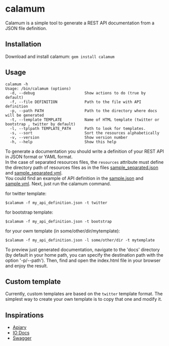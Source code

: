 calamum
=======

Calamum is a simple tool to generate a REST API documentation from a JSON file definition.

## Installation
Download and install calamum: `gem install calamum`

## Usage
```
calamum -h
Usage: /bin/calamum (options)
  -d, --debug                      Show actions to do (true by default)
  -f, --file DEFINITION            Path to the file with API definition
  -p, --path PATH                  Path to the directory where docs will be generated
  -t, --template TEMPLATE          Name of HTML template (twitter or bootstrap , twitter by default)
  -l, --tplpath TEMPLATE_PATH      Path to look for templates.
  -s, --sort                       Sort the resources alphabetically
  -v, --version                    Show version number
  -h, --help                       Show this help
```

To generate a documentation you should write a definition of your REST API in JSON format or YAML format.
<br>
In the case of separated resources files, the `resources` attribute must define the directory path of resources files as in the files [sample_separated.json](spec/fixtures/sample_separated.json) and [sample_separated.yml](spec/fixtures/sample_separated.yml).
<br/>
You could find an example of API definition in the [sample.json](/sample/sample.json) and [sample.yml](/sample/sample.yml). Next, just run the calamum command.

for twitter template:

    $calamum -f my_api_definition.json -t twitter
for bootstrap template:
	
	$calamum -f my_api_definition.json -t bootstrap

for your owm template (in some/other/dir/mytemplate):

	$calamum -f my_api_definition.json -l some/other/dir -t mytemplate

To preview just generated documentation, navigate to the 'docs' directory (by default in your home path, you can specify the destination path with the option '-p/--path').
Then, find and open the index.html file in your browser and enjoy the result.

## Custom template

Currently, custom templates are based on the `twitter` template format.  The simplest way to create your own template is to copy that one and modify it.

## Inspirations
- [Apiary](http://apiary.io/blueprint)
- [IO Docs](https://github.com/mashery/iodocs)
- [Swagger](https://developers.helloreverb.com/swagger)

